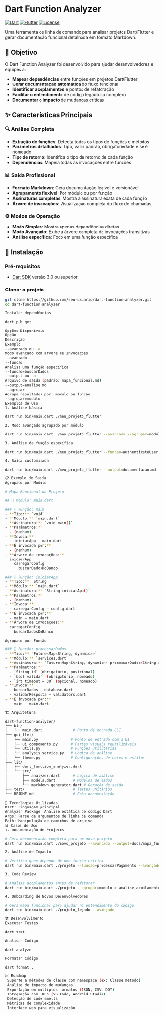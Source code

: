 # Dart Function Analyzer

[![Dart](https://img.shields.io/badge/Dart-0175C2?style=for-the-badge&logo=dart&logoColor=white)](https://dart.dev)
[![Flutter](https://img.shields.io/badge/Flutter-02569B?style=for-the-badge&logo=flutter&logoColor=white)](https://flutter.dev)
[![License](https://img.shields.io/badge/License-MIT-green.svg?style=for-the-badge)](LICENSE)

Uma ferramenta de linha de comando para analisar projetos Dart/Flutter e gerar documentação funcional detalhada em formato Markdown.

## 🎯 Objetivo

O Dart Function Analyzer foi desenvolvido para ajudar desenvolvedores e equipes a:

- **Mapear dependências** entre funções em projetos Dart/Flutter
- **Gerar documentação automática** do fluxo funcional
- **Identificar acoplamentos** e pontos de refatoração
- **Facilitar o entendimento** de código legado ou complexo
- **Documentar o impacto** de mudanças críticas

## ✨ Características Principais

### 🔍 Análise Completa
- **Extração de funções**: Detecta todos os tipos de funções e métodos
- **Parâmetros detalhados**: Tipo, valor padrão, obrigatoriedade e se é nomeado
- **Tipo de retorno**: Identifica o tipo de retorno de cada função
- **Dependências**: Mapeia todas as invocações entre funções

### 📊 Saída Profissional
- **Formato Markdown**: Gera documentação legível e versionável
- **Agrupamento flexível**: Por módulo ou por função
- **Assinaturas completas**: Mostra a assinatura exata de cada função
- **Árvore de invocações**: Visualização completa do fluxo de chamadas

### ⚙️ Modos de Operação
- **Modo Simples**: Mostra apenas dependências diretas
- **Modo Avançado**: Exibe a árvore completa de invocações transitivas
- **Análise específica**: Foco em uma função específica

## 🚀 Instalação

### Pré-requisitos
- [Dart SDK](https://dart.dev/get-dart) versão 3.0 ou superior

### Clonar o projeto
```bash
git clone https://github.com/seu-usuario/dart-function-analyzer.git
cd dart-function-analyzer

Instalar dependências

dart pub get

Opções Disponíveis
Opção
Descrição
Exemplo
--avancado ou -a
Modo avançado com árvore de invocações
--avancado
--funcao
Analisa uma função específica
--funcao=buscarDados
--output ou -o
Arquivo de saída (padrão: mapa_funcional.md)
--output=analise.md
--agrupar
Agrupa resultados por: modulo ou funcao
--agrupar=modulo
Exemplos de Uso
1. Análise básica

dart run bin/main.dart ./meu_projeto_flutter

2. Modo avançado agrupado por módulo

dart run bin/main.dart ./meu_projeto_flutter --avancado --agrupar=modulo

3. Análise de função específica

dart run bin/main.dart ./meu_projeto_flutter --funcao=authenticateUser --avançado

4. Saída customizada

dart run bin/main.dart ./meu_projeto_flutter --output=documentacao.md --agrupar=função

📋 Exemplo de Saída
Agrupado por Módulo

# Mapa Funcional do Projeto

## 📁 Módulo: main.dart

### 🔧 Função: main
- **Tipo:** `void`
- **Módulo:** `main.dart`
- **Assinatura:** `void main()`
- **Parâmetros:**
  - (nenhum)
- **Invoca:**
  - iniciarApp – main.dart
- **É invocada por:**
  - (nenhum)
- **Árvore de invocações:**
  iniciarApp
    carregarConfig
      buscarDadosDoBanco

### 🔧 Função: iniciarApp
- **Tipo:** `String`
- **Módulo:** `main.dart`
- **Assinatura:** `String iniciarApp()`
- **Parâmetros:**
  - (nenhum)
- **Invoca:**
  - carregarConfig – config.dart
- **É invocada por:**
  - main – main.dart
- **Árvore de invocações:**
  carregarConfig
    buscarDadosDoBanco

Agrupado por Função

### 🔧 Função: processarDados
- **Tipo:** `Future<Map<String, dynamic>>`
- **Módulo:** `services.dart`
- **Assinatura:** `Future<Map<String, dynamic>> processarDados(String id, {required bool validar, int timeout = 30})`
- **Parâmetros:**
  - `String id` (obrigatório, posicional)
  - `bool validar` (obrigatório, nomeado)
  - `int timeout = 30` (opcional, nomeado)
- **Invoca:**
  - buscarDados – database.dart
  - validarResposta – validators.dart
- **É invocada por:**
  - main – main.dart

🏗️ Arquitetura

dart-function-analyzer/
├── bin/
│   └── main.dart              # Ponto de entrada CLI
├── gui_flet/
│   └── main.py               # Ponto de entrada com a UI
│   └── ui_components.py      # Partes visuais reutilizáveis
│   └── utils.py              # Funções utilitárias
│   └── analysis_service.py   # Lógica da análise
│   └── theme.py              # Configurações de cores e estilos
├── lib/
│   ├── dart_function_analyzer.dart
│   └── src/
│       ├── analyzer.dart      # Lógica de análise
│       ├── models.dart        # Modelos de dados
│       └── markdown_generator.dart # Geração de saída
├── test/                      # Testes unitários
└── README.md                  # Esta documentação

🔧 Tecnologias Utilizadas
Dart: Linguagem principal
Analyzer Package: Análise estática de código Dart
Args: Parse de argumentos de linha de comando
Path: Manipulação de caminhos de arquivo
📊 Casos de Uso
1. Documentação de Projetos

# Gera documentação completa para um novo projeto
dart run bin/main.dart ./novo_projeto --avancado --output=docs/mapa_funcional.md

2. Análise de Impacto

# Verifica quem depende de uma função crítica
dart run bin/main.dart ./projeto --funcao=processarPagamento --avançado

3. Code Review

# Analisa acoplamentos antes de refatorar
dart run bin/main.dart ./projeto --agrupar=modulo > analise_acoplamento.md

4. Onboarding de Novos Desenvolvedores

# Gera mapa funcional para ajudar no entendimento do código
dart run bin/main.dart ./projeto_legado --avançado

🛠️ Desenvolvimento
Executar Testes

dart test

Analisar Código

dart analyze

Formatar Código

dart format .

📈 Roadmap
 Suporte a métodos de classe com namespace (ex: Classe.metodo)
 Análise de impacto de mudanças
 Exportação em múltiplos formatos (JSON, CSV, DOT)
 Integração com IDEs (VS Code, Android Studio)
 Detecção de code smells
 Métricas de complexidade
 Interface web para visualização